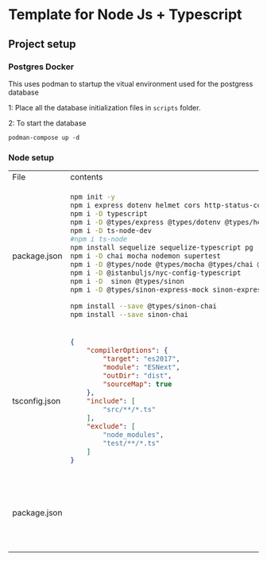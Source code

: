 # Template for Node Js + Typescript


## Project setup


### Postgres Docker

This uses podman to startup the vitual environment used for the postgress database

1: Place all the database initialization files in `scripts` folder.

2: To start the database
```
podman-compose up -d
```

### Node setup

<table>
<tr>
<td> File </td> <td> contents </td>
</tr>
<tr>
<td> package.json </td>
<td>

```bash
npm init -y
npm i express dotenv helmet cors http-status-code uuid bcryptjs
npm i -D typescript
npm i -D @types/express @types/dotenv @types/helmet @types/cors @types/http-status-codes @types/uuid @types/bcryptjs
npm i -D ts-node-dev
#npm i ts-node
npm install sequelize sequelize-typescript pg
npm i -D chai mocha nodemon supertest
​​​​​​​npm i -D @types/node @types/mocha @types/chai @types/supertest 
npm i -D @istanbuljs/nyc-config-typescript
npm i -D  sinon @types/sinon
npm i -D @types/sinon-express-mock sinon-express-mock

npm install --save @types/sinon-chai
npm install --save sinon-chai
```
</td>
</tr>
<tr>
<td> tsconfig.json </td>
<td>

```json
{
    "compilerOptions": {
        "target": "es2017",
        "module": "ESNext",
        "outDir": "dist",
        "sourceMap": true
    },
    "include": [
        "src/**/*.ts"
    ],
    "exclude": [
        "node_modules",
        "test/**/*.ts"
    ]
}
```
</td>
</tr>
<tr>
<td>

package.json
<td>
<td>

```json
{

    "type":"module,
    "scripts": {
        "test-dev": "nodemon --watch . --ext ts --exec \"mocha -r ts-node/
    }
}
```
</td>
</tr>
</table>
